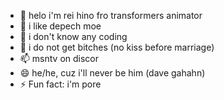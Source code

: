 - 👋 helo i'm rei hino fro transformers animator
- 👀 i like depech moe
- 🌱 i don't know any coding
- 💞️ i do not get bitches (no kiss before marriage)
- 📫 msntv on discor
- 😄 he/he, cuz i'll never be him (dave gahahn)
- ⚡ Fun fact: i'm pore

<!---
reihinoterence/reihinoterence is a ✨ special ✨ repository because its `README.md` (this file) appears on your GitHub profile.
You can click the Preview link to take a look at your changes.
--->
